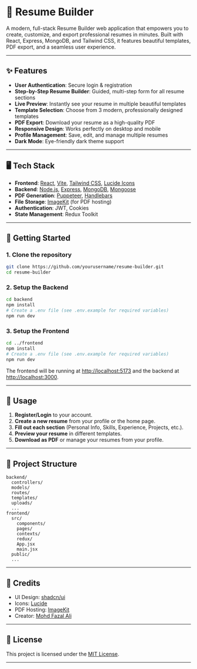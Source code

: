 # 🚀 Resume Builder

A modern, full-stack Resume Builder web application that empowers you to create, customize, and export professional resumes in minutes. Built with React, Express, MongoDB, and Tailwind CSS, it features beautiful templates, PDF export, and a seamless user experience.

---

## ✨ Features

- **User Authentication**: Secure login & registration
- **Step-by-Step Resume Builder**: Guided, multi-step form for all resume sections
- **Live Preview**: Instantly see your resume in multiple beautiful templates
- **Template Selection**: Choose from 3 modern, professionally designed templates
- **PDF Export**: Download your resume as a high-quality PDF
- **Responsive Design**: Works perfectly on desktop and mobile
- **Profile Management**: Save, edit, and manage multiple resumes
- **Dark Mode**: Eye-friendly dark theme support

---

## 🖥️ Tech Stack

- **Frontend**: [React](https://react.dev/), [Vite](https://vitejs.dev/), [Tailwind CSS](https://tailwindcss.com/), [Lucide Icons](https://lucide.dev/)
- **Backend**: [Node.js](https://nodejs.org/), [Express](https://expressjs.com/), [MongoDB](https://www.mongodb.com/), [Mongoose](https://mongoosejs.com/)
- **PDF Generation**: [Puppeteer](https://pptr.dev/), [Handlebars](https://handlebarsjs.com/)
- **File Storage**: [ImageKit](https://imagekit.io/) (for PDF hosting)
- **Authentication**: JWT, Cookies
- **State Management**: Redux Toolkit

---

## 🚀 Getting Started

### 1. Clone the repository

```sh
git clone https://github.com/yourusername/resume-builder.git
cd resume-builder
```

### 2. Setup the Backend

```sh
cd backend
npm install
# Create a .env file (see .env.example for required variables)
npm run dev
```

### 3. Setup the Frontend

```sh
cd ../frontend
npm install
# Create a .env file (see .env.example for required variables)
npm run dev
```

The frontend will be running at [http://localhost:5173](http://localhost:5173) and the backend at [http://localhost:3000](http://localhost:3000).

---

## 📝 Usage

1. **Register/Login** to your account.
2. **Create a new resume** from your profile or the home page.
3. **Fill out each section** (Personal Info, Skills, Experience, Projects, etc.).
4. **Preview your resume** in different templates.
5. **Download as PDF** or manage your resumes from your profile.

---

## 📂 Project Structure

```
backend/
  controllers/
  models/
  routes/
  templates/
  uploads/
  ...
frontend/
  src/
    components/
    pages/
    contexts/
    redux/
    App.jsx
    main.jsx
  public/
  ...
```

---

## 🌟 Credits

- UI Design: [shadcn/ui](https://ui.shadcn.com/)
- Icons: [Lucide](https://lucide.dev/)
- PDF Hosting: [ImageKit](https://imagekit.io/)
- Creator: [Mohd Fazal Ali](https://mohdfazalali.netlify.app/)

---

## 📄 License

This project is licensed under the [MIT License](LICENSE).

---

>